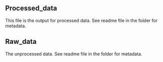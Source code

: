 ## Processed_data  
This file is the output for processed data. See readme file in the folder for metadata. 

## Raw_data  
The unprocessed data. See readme file in the folder for metadata. 
